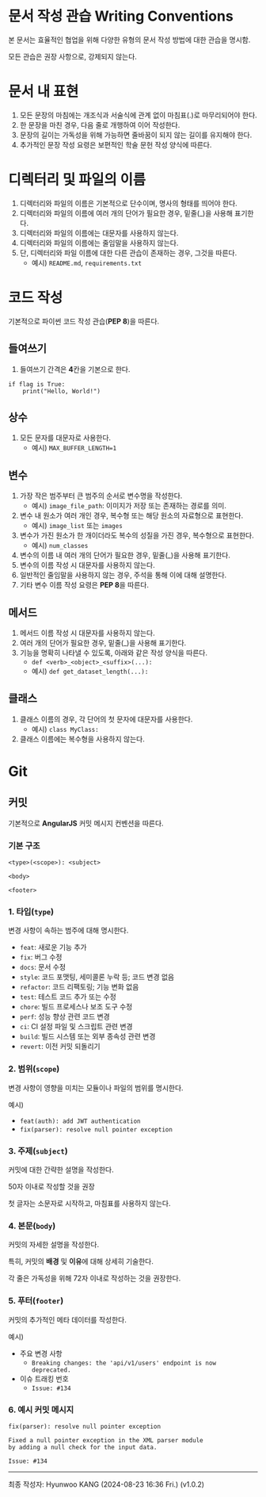 # 문서 작성 관습 Writing Conventions

본 문서는 효율적인 협업을 위해 다양한 유형의 문서 작성 방법에 대한 관습을 명시함.

모든 관습은 권장 사항으로, 강제되지 않는다.

# 문서 내 표현

1. 모든 문장의 마침에는 개조식과 서술식에 관계 없이 마침표(.)로 마무리되어야 한다.
2. 한 문장을 마친 경우, 다음 줄로 개행하여 이어 작성한다.
3. 문장의 길이는 가독성을 위해 가능하면 줄바꿈이 되지 않는 길이를 유지해야 한다.
4. 추가적인 문장 작성 요령은 보편적인 학술 문헌 작성 양식에 따른다.

# 디렉터리 및 파일의 이름

1. 디렉터리와 파일의 이름은 기본적으로 단수이며, 명사의 형태를 띄어야 한다.
2. 디렉터리와 파일의 이름에 여러 개의 단어가 필요한 경우, 밑줄(_)을 사용해 표기한다.
3. 디렉터리와 파일의 이름에는 대문자를 사용하지 않는다.
4. 디렉터리와 파일의 이름에는 줄임말을 사용하지 않는다.
5. 단, 디렉터리와 파일 이름에 대한 다른 관습이 존재하는 경우, 그것을 따른다.
    - 예시) `README.md`, `requirements.txt`

# 코드 작성

기본적으로 파이썬 코드 작성 관습(**PEP 8**)을 따른다.

## 들여쓰기

1. 들여쓰기 간격은 **4**칸을 기본으로 한다.
```
if flag is True:
    print("Hello, World!")
```


## 상수

1. 모든 문자를 대문자로 사용한다.
    - 예시) `MAX_BUFFER_LENGTH=1`

## 변수

1. 가장 작은 범주부터 큰 범주의 순서로 변수명을 작성한다.
    - 예시) `image_file_path`: 이미지가 저장 또는 존재하는 경로를 의미.
2. 변수 내 원소가 여러 개인 경우, 복수형 또는 해당 원소의 자료형으로 표현한다.
    - 예시) `image_list` 또는 `images`
3. 변수가 가진 원소가 한 개이더라도 복수의 성질을 가진 경우, 복수형으로 표현한다.
    - 예시) `num_classes`
5. 변수의 이름 내 여러 개의 단어가 필요한 경우, 밑줄(_)을 사용해 표기한다.
6. 변수의 이름 작성 시 대문자를 사용하지 않는다.
7. 일반적인 줄임말을 사용하지 않는 경우, 주석을 통해 이에 대해 설명한다.
8. 기타 변수 이름 작성 요령은 **PEP 8**을 따른다.

## 메서드

1. 메서드 이름 작성 시 대문자를 사용하지 않는다.
2. 여러 개의 단어가 필요한 경우, 밑줄(_)을 사용해 표기한다.
3. 기능을 명확히 나타낼 수 있도록, 아래와 같은 작성 양식을 따른다.
    - `def <verb>_<object>_<suffix>(...):`
    - 예시) `def get_dataset_length(...):`

## 클래스

1. 클래스 이름의 경우, 각 단어의 첫 문자에 대문자를 사용한다.
    - 예시) `class MyClass:`
2. 클래스 이름에는 복수형을 사용하지 않는다.

# Git

## 커밋

기본적으로 **AngularJS** 커밋 메시지 컨벤션을 따른다.

### 기본 구조
```
<type>(<scope>): <subject>

<body>

<footer>
```

### 1. 타입(`type`)

변경 사항이 속하는 범주에 대해 명시한다.

- `feat`: 새로운 기능 추가
- `fix`: 버그 수정
- `docs`: 문서 수정
- `style`: 코드 포맷팅, 세미콜론 누락 등; 코드 변경 없음
- `refactor`: 코드 리팩토링; 기능 변화 없음
- `test`: 테스트 코드 추가 또는 수정
- `chore`: 빌드 프로세스나 보조 도구 수정
- `perf`: 성능 향상 관련 코드 변경
- `ci`: CI 설정 파일 및 스크립트 관련 변경
- `build`: 빌드 시스템 또는 외부 종속성 관련 변경
- `revert`: 이전 커밋 되돌리기

### 2. 범위(`scope`)

변경 사항이 영향을 미치는 모듈이나 파일의 범위를 명시한다.

예시)

- `feat(auth): add JWT authentication`
- `fix(parser): resolve null pointer exception`

### 3. 주제(`subject`)

커밋에 대한 간략한 설명을 작성한다.

50자 이내로 작성할 것을 권장

첫 글자는 소문자로 시작하고, 마침표를 사용하지 않는다.

### 4. 본문(`body`)

커밋의 자세한 설명을 작성한다.

특히, 커밋의 **배경** 및 **이유**에 대해 상세히 기술한다.

각 줄은 가독성을 위해 72자 이내로 작성하는 것을 권장한다.

### 5. 푸터(`footer`)

커밋의 추가적인 메타 데이터를 작성한다.

예시)

- 주요 변경 사항
    - `Breaking changes: the 'api/v1/users' endpoint is now deprecated.`
- 이슈 트래킹 번호
    - `Issue: #134`

### 6. 예시 커밋 메시지

```
fix(parser): resolve null pointer exception

Fixed a null pointer exception in the XML parser module
by adding a null check for the input data.

Issue: #134
```

---
최종 작성자: Hyunwoo KANG (2024-08-23 16:36 Fri.) (v1.0.2)